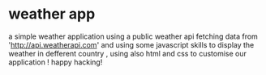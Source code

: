 # weather app
a simple weather application using a public weather api 
fetching data from 'http://api.weatherapi.com' and using some javascript skills to display the weather in defferent country ,
using also html and css to customise our application !
happy hacking!
